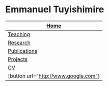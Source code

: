 # Emmanuel Tuyishimire

|[Home](https://etuyishimire.github.io/Home/)|
| --- |
|[Teaching](https://etuyishimire.github.io/Teaching/)|
|[Research](https://etuyishimire.github.io/Research/)|
|[Publications](https://etuyishimire.github.io/publications/)|
|[Projects](https://etuyishimire.github.io/Projects/)|
|[CV](https://etuyishimire.github.io/CV/)|
|[button url="http://www.google.com"]|


